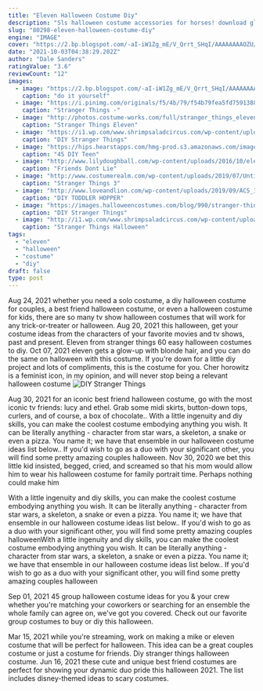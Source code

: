 ```yaml
---
title: "Eleven Halloween Costume Diy"
description: "Sls halloween costume accessories for horses! download glasses here download hat here: sls endurance racing halterbridle combo with number tag! now in two flavours! download here"
slug: "80298-eleven-halloween-costume-diy"
engine: "IMAGE"
cover: "https://2.bp.blogspot.com/-aI-iW1Zg_mE/V_Qrrt_SHqI/AAAAAAAAOZU/5qQ5b2_uRToqkinvxR9NeflX-Po8fvqtACLcB/s1600/IMG_3549.jpg"
date: "2021-10-03T04:38:29.202Z"
author: "Dale Sanders"
ratingValue: "3.6"
reviewCount: "12"
images:
  - image: "https://2.bp.blogspot.com/-aI-iW1Zg_mE/V_Qrrt_SHqI/AAAAAAAAOZU/5qQ5b2_uRToqkinvxR9NeflX-Po8fvqtACLcB/s1600/IMG_3549.jpg"
    caption: "do it yourself"
  - image: "https://i.pinimg.com/originals/f5/4b/79/f54b79fea5fd759138892aee53639ac6.jpg"
    caption: "Stranger Things -"
  - image: "http://photos.costume-works.com/full/stranger_things_eleven4.jpg"
    caption: "Stranger Things Eleven"
  - image: "https://i1.wp.com/www.shrimpsaladcircus.com/wp-content/uploads/2016/08/DIY-Stranger-Things-Halloween-Costume-Idea-Mike.jpg?resize=640%2C946"
    caption: "DIY Stranger Things"
  - image: "https://hips.hearstapps.com/hmg-prod.s3.amazonaws.com/images/halloween-costume-ideas-teens-emoji-1563224431.jpg?crop=1xw:1xh;center,top&resize=480:*"
    caption: "45 DIY Teen"
  - image: "http://www.lilydoughball.com/wp-content/uploads/2016/10/eleven-stranger-things-costume-3.jpg"
    caption: "Friends Dont Lie"
  - image: "http://www.costumerealm.com/wp-content/uploads/2019/07/Untitled-1-1.jpg"
    caption: "Stranger Things 3"
  - image: "http://www.loveandlion.com/wp-content/uploads/2019/09/ACS_1464-1.jpg"
    caption: "DIY TODDLER HOPPER"
  - image: "https://images.halloweencostumes.com/blog/990/stranger-things-cosplay-3.jpg"
    caption: "DIY Stranger Things"
  - image: "http://i1.wp.com/www.shrimpsaladcircus.com/wp-content/uploads/2016/08/Stranger-Things-Halloween-Costume-Barb-1.png?resize=641%2C1368"
    caption: "Stranger Things Halloween"
tags:
  - "eleven"
  - "halloween"
  - "costume"
  - "diy"
draft: false
type: post
---
```


Aug 24, 2021 whether you need a solo costume, a diy halloween costume for couples, a best friend halloween costume, or even a halloween costume for kids, there are so many tv show halloween costumes that will work for any trick-or-treater or halloween. Aug 20, 2021 this halloween, get your costume ideas from the characters of your favorite movies and tv shows, past and present.  Eleven from stranger things 60 easy halloween costumes to diy. Oct 07, 2021 eleven gets a glow-up with blonde hair, and you can do the same on halloween with this costume.  If you're down for a little diy project and lots of compliments, this is the costume for you. Cher horowitz is a feminist icon, in my opinion, and will never stop being a relevant halloween costume
![DIY Stranger Things](https://images.halloweencostumes.com/blog/990/stranger-things-cosplay-3.jpg "DIY Stranger Things")

Aug 30, 2021 for an iconic best friend halloween costume, go with the most iconic tv friends: lucy and ethel. Grab some midi skirts, button-down tops, curlers, and of course, a box of chocolate.. With a little ingenuity and diy skills, you can make the coolest costume embodying anything you wish. It can be literally anything - character from star wars, a skeleton, a snake or even a pizza. You name it; we have that ensemble in our halloween costume ideas list below.. If you&#39;d wish to go as a duo with your significant other, you will find some pretty amazing couples halloween. Nov 30, 2020 we bet this little kid insisted, begged, cried, and screamed so that his mom would allow him to wear his halloween costume for family portrait time. Perhaps nothing could make him
<!--inArticleAds-->

<!--galleryOne-->

With a little ingenuity and diy skills, you can make the coolest costume embodying anything you wish. It can be literally anything - character from star wars, a skeleton, a snake or even a pizza. You name it; we have that ensemble in our halloween costume ideas list below.. If you'd wish to go as a duo with your significant other, you will find some pretty amazing couples halloweenWith a little ingenuity and diy skills, you can make the coolest costume embodying anything you wish. It can be literally anything - character from star wars, a skeleton, a snake or even a pizza. You name it; we have that ensemble in our halloween costume ideas list below.. If you'd wish to go as a duo with your significant other, you will find some pretty amazing couples halloween
<!--inArticleAds-->

<!--galleryTwo-->

Sep 01, 2021 45 group halloween costume ideas for you & your crew whether you're matching your coworkers or searching for an ensemble the whole family can agree on, we've got you covered. Check out our favorite group costumes to buy or diy this halloween.
<!--galleryThree-->

Mar 15, 2021 while you're streaming, work on making a mike or eleven costume that will be perfect for halloween. This idea can be a great couples costume or just a costume for friends. Diy stranger things halloween costume. Jun 16, 2021 these cute and unique best friend costumes are perfect for showing your dynamic duo pride this halloween 2021. The list includes disney-themed ideas to scary costumes.